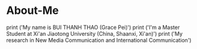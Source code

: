 # About-Me
print ('My name is BUI THANH THAO (Grace Pei)')
print ('I'm a Master Student at Xi'an Jiaotong University (China, Shaanxi, Xi'an)')
print ('My research in New Media Communication and International Communication') 
